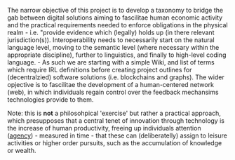 The narrow objective of this project is to develop a taxonomy to bridge the gab between digital solutions aiming to fascilitae human economic activity and the practical requirements needed to enforce obligations in the physical realm - i.e. "provide evidence which (legally) holds up (in there relevant jurisdiction(s)).
Interoperability needs to necessarily start on the natural language level, moving to the semantic level (where necessary within the appropriate discipline), further to linguistics, and finally to high-level coding language. - As such we are starting with a simple Wiki, and list of terms which require IRL definitions before creating project outlines for (decentralzied) software solutions (i.e. blockchains and graphs).
The wider opjective is to fascilitae the development of a human-centered network (web), in which individuals regain control over the feedback mechansims technologies provide to them.

Note: this is **not** a philosohpical 'exercise' but rather a practical approach, which presupposes that a central tenet of innovation through technology is the increase of human productivity, freeing up individuals attention ([agency](https://github.com/sustany/dvg/wiki/Agency)) - measured in time - that these can (deliberatelly) assign to leisure activities or higher order pursuits, such as the accumulation of knowledge or wealth. 
